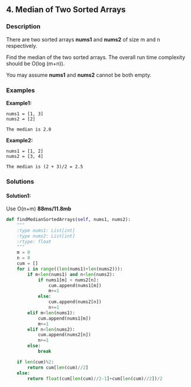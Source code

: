 ## 4. Median of Two Sorted Arrays ##

### Description ###

There are two sorted arrays **nums1** and **nums2** of size m and n respectively.

Find the median of the two sorted arrays. The overall run time complexity should be O(log (m+n)).

You may assume **nums1** and **nums2** cannot be both empty.

### Examples ###
**Example1:**
```
nums1 = [1, 3]
nums2 = [2]

The median is 2.0
```

**Example2:**
```
nums1 = [1, 2]
nums2 = [3, 4]

The median is (2 + 3)/2 = 2.5
```

### Solutions ###

#### Solution1: ####

Use O(n+m) **88ms/11.8mb**
```python
def findMedianSortedArrays(self, nums1, nums2):
    """
    :type nums1: List[int]
    :type nums2: List[int]
    :rtype: float
    """
    m = 0
    n = 0
    cum = []
    for i in range((len(nums1)+len(nums2))):
        if m<len(nums1) and n<len(nums2):
            if nums1[m] < nums2[n]:
                cum.append(nums1[m])
                m+=1
            else:
                cum.append(nums2[n])
                n+=1
        elif m<len(nums1):
            cum.append(nums1[m])
            m+=1
        elif n<len(nums2):
            cum.append(nums2[n])
            n+=1
        else:
            break

    if len(cum)%2:
        return cum[len(cum)//2]
    else:
        return float(cum[len(cum)//2-1]+cum[len(cum)//2])/2
```
